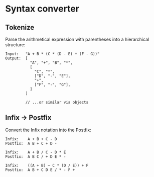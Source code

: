 # Syntax converter


## Tokenize

Parse the arithmetical expression with parentheses into a hierarchical structure:

```
Input:   "A + B * (C * (D - E) + (F - G))"
Output:  [
           "A", "+", "B", "*",
           [
             "C", "*",
             ["D", "-", "E"],
             "+",
             ["F", "-", "G"],
           ]
         ]
         
         // ...or similar via objects
```


## Infix → Postfix

Convert the Infix notation into the Postfix:

```
Infix:    A + B + C - D
Postfix:  A B + C + D -

Infix:    A + B / C - D * E
Postfix:  A B C / + D E * -

Infix:    ((A + B) – C * (D / E)) + F
Postfix:  A B + C D E / * - F +
```
